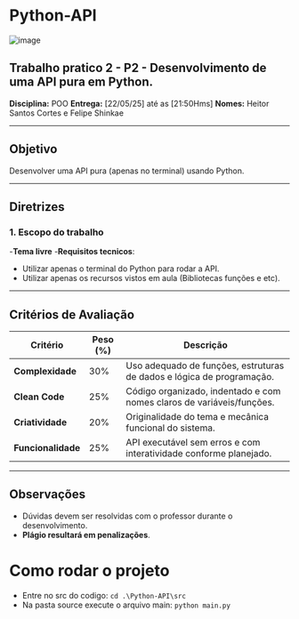 # Python-API

![image](https://github.com/user-attachments/assets/7fa69a24-e560-4a46-b7bc-354af65819f8)


## Trabalho pratico 2 - P2 - Desenvolvimento de uma API pura em Python.

**Disciplina:** POO
**Entrega:**  [22/05/25] até as [21:50Hms]
**Nomes:** Heitor Santos Cortes e Felipe Shinkae

---

## Objetivo

Desenvolver uma API pura (apenas no terminal) usando Python.

---

## Diretrizes

### 1. Escopo do trabalho

-**Tema livre**
-**Requisitos tecnicos**: 
  - Utilizar apenas o terminal do Python para rodar a API.
  - Utilizar apenas os recursos vistos em aula (Bibliotecas funções e etc).

---

## Critérios de Avaliação

| Critério           | Peso (%) | Descrição                                                             |
| ------------------ | -------- | --------------------------------------------------------------------- |
| **Complexidade**   | 30%      | Uso adequado de funções, estruturas de dados e lógica de programação. |
| **Clean Code**     | 25%      | Código organizado, indentado e com nomes claros de variáveis/funções. |
| **Criatividade**   | 20%      | Originalidade do tema e mecânica funcional do sistema.                            |
| **Funcionalidade** | 25%      | API executável sem erros e com interatividade conforme planejado.    |

---

## Observações

- Dúvidas devem ser resolvidas com o professor durante o desenvolvimento.
- **Plágio resultará em penalizações**.

# Como rodar o projeto

- Entre no src do codigo: `cd .\Python-API\src`
- Na pasta source execute o arquivo main: `python main.py`
